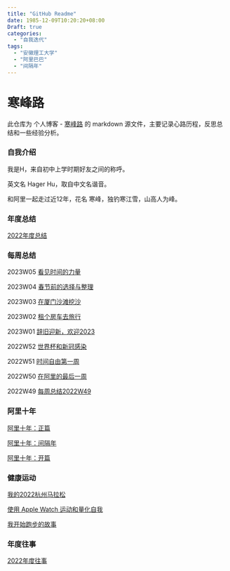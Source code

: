 ```yaml
---
title: "GitHub Readme"
date: 1985-12-09T10:20:20+08:00
Draft: true
categories:
  - "自我迭代"
tags:
  - "安徽理工大学"
  - "阿里巴巴"
  - "间隔年"
---
```




# 寒峰路

此仓库为 个人博客 - [寒峰路](https://hagerhu.com) 的 markdown 源文件，主要记录心路历程，反思总结和一些经验分析。



### 自我介绍

我是H，来自初中上学时期好友之间的称呼。

英文名 Hager Hu，取自中文名谐音。

和阿里一起走过近12年，花名 寒峰，独钓寒江雪，山高人为峰。



### 年度总结

[2022年度总结](https://hagerhu.com/post/my-2022-year-in-review/)



### 每周总结

2023W05 [看见时间的力量](https://hagerhu.com/post/my-weekly-report-2023-w05/)

2023W04 [春节前的选择与整理](https://hagerhu.com/post/my-weekly-report-2023-w04/)

2023W03 [在厦门沙滩挖沙](https://hagerhu.com/post/my-weekly-report-2023-w03/)

2023W02 [租个房车去旅行](https://hagerhu.com/post/my-weekly-report-2023-w02/)

2023W01 [辞旧迎新，欢迎2023](https://hagerhu.com/post/my-weekly-report-2023-w01/)

2022W52 [世界杯和新冠感染](https://hagerhu.com/post/my-weekly-report-2022-w52/)

2022W51 [时间自由第一周](https://hagerhu.com/post/my-weekly-report-2022-w51/)

2022W50 [在阿里的最后一周](https://hagerhu.com/post/my-weekly-report-2022-w50/)

2022W49 [每周总结2022W49](https://hagerhu.com/post/my-weekly-report-2022-w49/)



### 阿里十年

[阿里十年：正篇](https://hagerhu.com/post/my-ten-years-at-ali-main/)

[阿里十年：间隔年](https://hagerhu.com/post/my-ten-years-at-ali-gap-year/)

[阿里十年：开篇](https://hagerhu.com/post/my-ten-years-at-ali-first/)



### 健康运动

[我的2022杭州马拉松](https://hagerhu.com/post/my-2022-hangzhou-marathon/)

[使用 Apple Watch 运动和量化自我](https://hagerhu.com/post/use-apple-watch-to-quantify-self/)

[我开始跑步的故事](https://hagerhu.com/post/my-story-with-hangzhou-marathon/)



### 年度往事

[2022年度往事](https://hagerhu.com/post/my-2022-year-main-event/)
